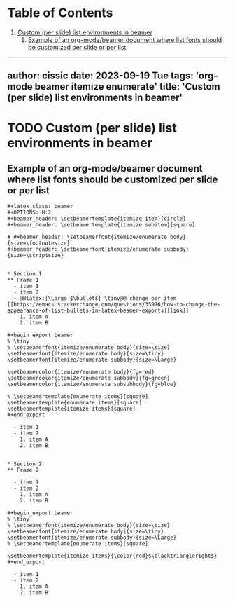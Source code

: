 
# Table of Contents

1.  [Custom (per slide) list environments in beamer](#org9245f7d)
    1.  [Example of an org-mode/beamer document where list fonts should be customized per slide or per list](#org23af65e)

---
author: cissic
date: 2023-09-19 Tue
tags: 'org-mode beamer itemize enumerate'
title: 'Custom (per slide) list environments in beamer'
---


<a id="org9245f7d"></a>

# TODO Custom (per slide) list environments in beamer


<a id="org23af65e"></a>

## Example of an org-mode/beamer document where list fonts should be customized per slide or per list

    #+latex_class: beamer
    #+OPTIONS: H:2
    #+beamer_header: \setbeamertemplate{itemize item}[circle]
    #+beamer_header: \setbeamertemplate{itemize subitem}[square]
    
    # #+beamer_header: \setbeamerfont{itemize/enumerate body}{size=\footnotesize}
    #+beamer_header: \setbeamerfont{itemize/enumerate subbody}{size=\scriptsize}
    
    
    * Section 1
    ** Frame 1
      - item 1
      - item 2
      - @@latex:[\Large $\bullet$] \tiny@@ change per item [[https://emacs.stackexchange.com/questions/35976/how-to-change-the-appearance-of-list-bullets-in-latex-beamer-exports][link]]
        1. item A
        2. item B
    
    #+begin_export beamer
    % \tiny
    % \setbeamerfont{itemize/enumerate body}{size=\size}
    \setbeamerfont{itemize/enumerate body}{size=\tiny}
    \setbeamerfont{itemize/enumerate subbody}{size=\Large}
    
    \setbeamercolor{itemize/enumerate body}{fg=red}
    \setbeamercolor{itemize/enumerate subbody}{fg=green}
    \setbeamercolor{itemize/enumerate subsubbody}{fg=blue}
    
    % \setbeamertemplate{enumerate items}[square]
    \setbeamertemplate{enumerate items}[square]
    \setbeamertemplate{itemize items}[square]
    #+end_export
    
      - item 1
      - item 2
        1. item A
        2. item B
    
    
    * Section 2
    ** Frame 2
    
      - item 1
      - item 2
        1. item A
        2. item B
    
    #+begin_export beamer
    % \tiny
    % \setbeamerfont{itemize/enumerate body}{size=\size}
    \setbeamerfont{itemize/enumerate body}{size=\tiny}
    \setbeamerfont{itemize/enumerate subbody}{size=\Large}
    % \setbeamertemplate{enumerate items}[square]
    
    \setbeamertemplate{itemize items}{\color{red}$\blacktriangleright$}
    #+end_export
    
      - item 1
      - item 2
        1. item A
        2. item B

